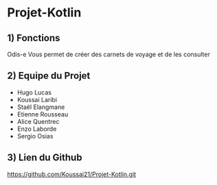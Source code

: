 ﻿# Projet-Kotlin
 ## 1) Fonctions 
 Odis-e Vous permet de créer des carnets de voyage et de les consulter 
 
 ## 2) Equipe du Projet
 - Hugo Lucas
 - Koussai Laribi
 - Staël Elangmane
 - Etienne Rousseau
 - Alice Quentrec
 - Enzo Laborde
 - Sergio Osias

## 3) Lien du Github
https://github.com/Koussai21/Projet-Kotlin.git
